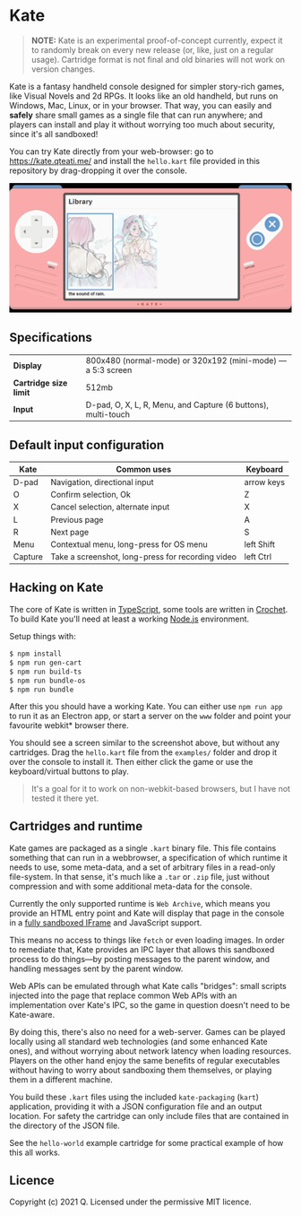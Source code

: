 # Kate

> **NOTE:** Kate is an experimental proof-of-concept currently, expect it to randomly break on every new release (or, like, just on a regular usage). Cartridge format is not final and old binaries will not work on version changes.

Kate is a fantasy handheld console designed for simpler story-rich games, like Visual Novels and 2d RPGs. It looks like an old handheld, but runs on Windows, Mac, Linux, or in your browser. That way, you can easily and **safely** share small games as a single file that can run anywhere; and players can install and play it without worrying too much about security, since it's all sandboxed!

You can try Kate directly from your web-browser: go to https://kate.qteati.me/ and install the `hello.kart` file provided in this repository by drag-dropping it over the console.


![](./docs/kate.png)


## Specifications

  | | |
  | - | - |
  | **Display** | 800x480 (normal-mode) or 320x192 (mini-mode) — a 5:3 screen |
  | **Cartridge size limit** | 512mb |
  | **Input** | D-pad, O, X, L, R, Menu, and Capture (6 buttons), multi-touch |


## Default input configuration

  | **Kate** | **Common uses** | **Keyboard** |
  | -------- | --------------- | ------------ |
  | D-pad | Navigation, directional input | arrow keys |
  | O    | Confirm selection, Ok | Z |
  | X    | Cancel selection, alternate input | X |
  | L    | Previous page | A |
  | R    | Next page | S |
  | Menu | Contextual menu, long-press for OS menu | left Shift |
  | Capture | Take a screenshot, long-press for recording video | left Ctrl |


## Hacking on Kate

The core of Kate is written in [TypeScript](https://www.typescriptlang.org/), some tools are written in [Crochet](https://crochet.qteati.me/). To build Kate you'll need at least a working [Node.js](https://nodejs.org/en/) environment.

Setup things with:

```shell
$ npm install
$ npm run gen-cart
$ npm run build-ts
$ npm run bundle-os
$ npm run bundle
```

After this you should have a working Kate. You can either use `npm run app` to run it as an Electron app, or start a server on the `www` folder and point your favourite webkit* browser there.

You should see a screen similar to the screenshot above, but without any cartridges. Drag the `hello.kart` file from the `examples/` folder and drop it over the console to install it. Then either click the game or use the keyboard/virtual buttons to play.

> It's a goal for it to work on non-webkit-based browsers, but I have not tested it there yet.


## Cartridges and runtime

Kate games are packaged as a single `.kart` binary file. This file contains something that can run in a webbrowser, a specification of which runtime it needs to use, some meta-data, and a set of arbitrary files in a read-only file-system. In that sense, it's much like a `.tar` or `.zip` file, just without compression and with some additional meta-data for the console.

Currently the only supported runtime is `Web Archive`, which means you provide an HTML entry point and Kate will display that page in the console in a [fully sandboxed IFrame](https://developer.mozilla.org/en-US/docs/Web/HTML/Element/iframe#attr-sandbox) and JavaScript support.

This means no access to things like `fetch` or even loading images. In order to remediate that, Kate provides an IPC layer that allows this sandboxed process to do things—by posting messages to the parent window, and handling messages sent by the parent window.

Web APIs can be emulated through what Kate calls "bridges": small scripts injected into the page that replace common Web APIs with an implementation over Kate's IPC, so the game in question doesn't need to be Kate-aware.

By doing this, there's also no need for a web-server. Games can be played locally using all standard web technologies (and some enhanced Kate ones), and without worrying about network latency when loading resources. Players on the other hand enjoy the same benefits of regular executables without having to worry about sandboxing them themselves, or playing them in a different machine.

You build these `.kart` files using the included `kate-packaging` (`kart`) application, providing it with a JSON configuration file and an output location. For safety the cartridge can only include files that are contained in the directory of the JSON file.

See the `hello-world` example cartridge for some practical example of how this all works.


## Licence

Copyright (c) 2021 Q.
Licensed under the permissive MIT licence.
